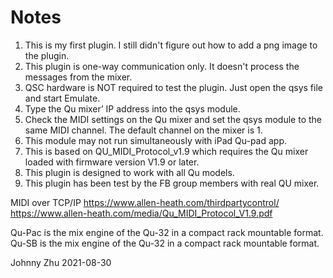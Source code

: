 # Notes

1. This is my first plugin. I still didn't figure out how to add a png image to the plugin.
2. This plugin is one-way communication only. It doesn't process the messages from the mixer.
3. QSC hardware is NOT required to test the plugin. Just open the qsys file and start Emulate.
4. Type the Qu mixer’ IP address into the qsys module.
5. Check the MIDI settings on the Qu mixer and set the qsys module to the same MIDI channel. The default channel on the mixer is 1.
6. This module may not run simultaneously with iPad Qu-pad app.
7. This is based on QU_MIDI_Protocol_v1.9 which requires the Qu mixer loaded with firmware version V1.9 or later.
8. This plugin is designed to work with all Qu models.
9. This plugin has been test by the FB group members with real QU mixer.

MIDI over TCP/IP
<https://www.allen-heath.com/thirdpartycontrol/>
<https://www.allen-heath.com/media/Qu_MIDI_Protocol_V1.9.pdf>

Qu-Pac is the mix engine of the Qu-32 in a compact rack mountable format.
Qu-SB is the mix engine of the Qu-32 in a compact rack mountable format.

Johnny Zhu
2021-08-30
